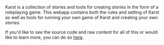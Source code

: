 Karst is a collection of stories and tools for creating stories in the form of a roleplaying game. This webapp contains both the rules and setting of Karst as well as tools for running your own game of Karst and creating your own stories.

If you'd like to see the source code and raw content for all of this or would like to learn more, you can do so [here](https://github.com/karst-club/karst).
